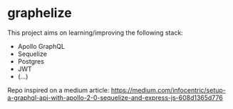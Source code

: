 # graphelize

This project aims on learning/improving the following stack:

- Apollo GraphQL
- Sequelize
- Postgres
- JWT
- (...)

Repo inspired on a medium article:
https://medium.com/infocentric/setup-a-graphql-api-with-apollo-2-0-sequelize-and-express-js-608d1365d776
